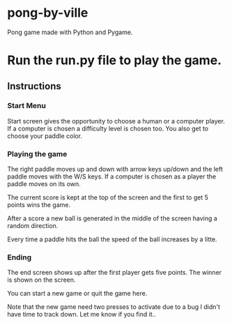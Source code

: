 # pong-by-ville
Pong game made with Python and Pygame.

# Run the run.py file to play the game. 

## Instructions
### Start Menu
Start screen gives the opportunity to choose a human or a computer player. If a computer is chosen a difficulty level is chosen too.
You also get to choose your paddle color.

### Playing the game
The right paddle moves up and down with arrow keys up/down and the left paddle moves with the W/S keys. 
If a computer is chosen as a player the paddle moves on its own.

The current score is kept at the top of the screen and the first to get 5 points wins the game.

After a score a new ball is generated in the middle of the screen having a random direction.

Every time a paddle hits the ball the speed of the ball increases by a litte.

### Ending

The end screen shows up after the first player gets five points. The winner is shown on the screen.

You can start a new game or quit the game here.

Note that the new game need two presses to activate due to a bug I didn't have time to track down. Let me know if you find it..
